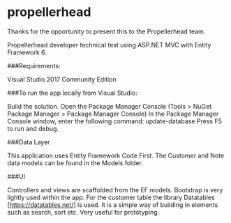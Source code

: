 # propellerhead

Thanks for the opportunity to present this to the Propellerhead team.

Propellerhead developer technical test using ASP.NET MVC with Entity Framework 6.

###Requirements:

Visual Studio 2017 Community Edition

###To run the app locally from Visual Studio:

Build the solution.
Open the Package Manager Console (Tools > NuGet Package Manager > Package Manager Console)
In the Package Manager Console window, enter the following command: update-database
Press F5 to run and debug.

###Data Layer

This application uses Entity Framework Code First. The Customer and Note data models can be found in the Models folder.

###UI

Controllers and views are scaffolded from the EF models. Bootstrap is very lightly used within the app. For the customer table the library Datatables [https://datatables.net/] is used. It is a simple way of building in elements such as search, sort etc. Very useful for prototyping.
